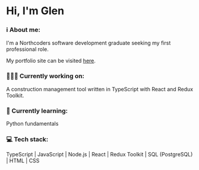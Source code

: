 # Hi, I'm Glen

### ℹ About me:

I'm a Northcoders software development graduate seeking my first professional role.

My portfolio site can be visited [here](https://glen-pearse.netlify.app/).

### 👨🏽‍💻 Currently working on:

A construction management tool written in TypeScript with React and Redux Toolkit.

### 🌱 Currently learning:

Python fundamentals

### 💻 Tech stack:

TypeScript | JavaScript | Node.js | React | Redux Toolkit | SQL (PostgreSQL) | HTML | CSS

<!---
gcpearse/gcpearse is a ✨ special ✨ repository because its `README.md` (this file) appears on your GitHub profile.
You can click the Preview link to take a look at your changes.
--->
